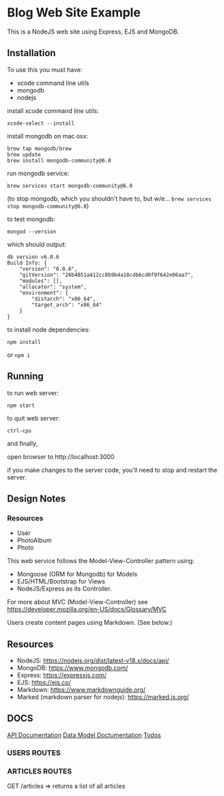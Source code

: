 
# Blog Web Site Example

This is a NodeJS web site using Express, EJS and MongoDB.
 
## Installation
To use this you must have:

- xcode command line utils
- mongodb
- nodejs

install xcode command line utils:
```
xcode-select --install
```

install mongodb on mac osx:
```
brew tap mongodb/brew
brew update
brew install mongodb-community@6.0
```

run mongodb service:
```
brew services start mongodb-community@6.0
```

(to stop mongodb, which you shouldn't have to, but w/e... `brew services stop mongodb-community@6.0`)

to test mongodb:
```
mongod --version
```

which should output:
```
db version v6.0.6
Build Info: {
    "version": "6.0.6",
    "gitVersion": "26b4851a412cc8b9b4a18cdb6cd0f9f642e06aa7",
    "modules": [],
    "allocator": "system",
    "environment": {
        "distarch": "x86_64",
        "target_arch": "x86_64"
    }
}
```

to install node dependencies:
```
npm install
```
or `npm i`

## Running

to run web server:
```
npm start
```

to quit web server:
```
ctrl-cps
```


and finally,

open browser to http://localhost:3000

if you make changes to the server code, you'll need to stop and restart the server.

## Design Notes

### Resources
- User
- PhotoAlbum
- Photo

This web service follows the Model-View-Controller pattern using:
- Mongoose (ORM for Mongodb) for Models
- EJS/HTML/Bootstrap for Views
- NodeJS/Express as its Controller.

For more about MVC (Model-View-Controller) see https://developer.mozilla.org/en-US/docs/Glossary/MVC

Users create content pages using Markdown. (See below.)

## Resources
- NodeJS: https://nodejs.org/dist/latest-v18.x/docs/api/
- MongoDB: https://www.mongodb.com/
- Express: https://expressjs.com/
- EJS: https://ejs.co/
- Markdown: https://www.markdownguide.org/
- Marked (markdown parser for nodejs): https://marked.js.org/

## DOCS
[API Documentation](./docs/API.md)
[Data Model Doctumentation](./docs/DataModel.md)
[Todos](./docs/TODOS.md)



### USERS ROUTES

### ARTICLES ROUTES

GET /articles => returns a list of all articles